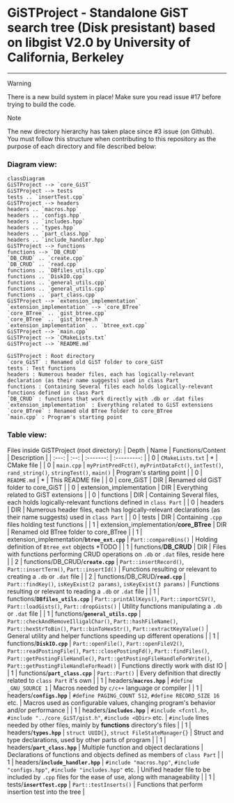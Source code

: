 # GiSTProject - Standalone GiST search tree (Disk presistant) based on libgist V2.0 by University of California, Berkeley
-------------------------------------------------------------------------------------------------------------------------
> [!WARNING]
> There is a new build system in place!
> Make sure you read issue #17 before trying to build the code.

> [!NOTE]  
> The new directory hierarchy has taken place since #3 issue (on Github).
> You must follow this structure when contributing to this repository as the purpose of each directory and file described below:
 
### Diagram view:
```mermaid
classDiagram
GiSTProject --> `core_GiST`
GiSTProject --> tests
tests .. `insertTest.cpp`
GiSTProject --> headers
headers .. `macros.hpp`
headers .. `configs.hpp`
headers .. `includes.hpp`
headers .. `types.hpp`
headers .. `part_class.hpp`
headers .. `include_handler.hpp`
GiSTProject --> functions
functions --> `DB_CRUD`
`DB_CRUD` .. `create.cpp`
`DB_CRUD` .. `read.cpp`
functions .. `DBfiles_utils.cpp`
functions .. `DiskIO.cpp`
functions .. `general_utils.cpp`
functions .. `general_utils.cpp`
functions .. `part_class.cpp`
GiSTProject --> `extension_implementation`
`extension_implementation` --> `core_BTree`
`core_BTree` .. `gist_btree.cpp`
`core_BTree` .. `gist_btree.h`
`extension_implementation` .. `btree_ext.cpp`
GiSTProject --> `main.cpp`
GiSTProject --> `CMakeLists.txt`
GiSTProject --> `README.md`

GiSTProject : Root directory
`core_GiST` : Renamed old GiST folder to core_GiST
tests : Test functions
headers : Numerous header files, each has logically-relevant declaration (as their name suggests) used in class Part
functions : Containing Several files each holds logically-relevant functions defined in class Part
`DB_CRUD` : functions that work directly with .db or .dat files
`extension_implementation` : Everything related to GiST extensions
`core_BTree` : Renamed old BTree folder to core_BTree
`main.cpp` : Program's starting point
```

### Table view:
Files inside GiSTProject (root directory):
| Depth | Name | Functions/Content | Description |
| :---: | :--: | :-------: | :---------: |
| 0 | `CMakeLists.txt` | * | CMake file |
| 0 | `main.cpp` | `myPrintPredFct()`, `myPrintDataFct()`, `intTest()`, `rand_string()`, `stringTest()`, `main()` | Program's starting point |
| 0 | `README.md` | * | This README file |
| 0 | core_GiST | DIR | Renamed old GiST folder to core_GiST |
| 0 | extension_implementation | DIR | Everything related to GiST extensions |
| 0 | functions | DIR | Containing Several files, each holds logically-relevant functions defined in `class Part` |
| 0 | headers | DIR | Numerous header files, each has logically-relevant declarations (as their name suggests) used in `class Part` |
| 0 | tests | DIR | Containing `.cpp` files holding test functions |
| 1 | extension_implementation/**core_BTree** | DIR | Renamed old BTree folder to core_BTree |
| 1 | extension_implementation/**`btree_ext.cpp`** | `Part::compareBins()` | Holding definition of `Btree_ext` objects *TODO |
| 1 | functions/**DB_CRUD** | DIR | Files with functions performing CRUD operations on `.db` or `.dat` files, reside here |
| 2 | functions/DB_CRUD/**`create.cpp`** | `Part::insertRecord()`, `Part::insertTerm()`, `Part::insertId()` | Functions resulting or relevant to creating a `.db` or `.dat` file |
| 2 | functions/DB_CRUD/**`read.cpp`** | `Part::findKey()`, `isKeyExist(2 params)`, `isKeyExist(3 params)` | Functions resulting or relevant to reading a `.db` or `.dat` file |
| 1 | functions/**`DBfiles_utils.cpp`** | `Part::printAllKeys()`, `Part::importCSV()`, `Part::loadGists()`, `Part::dropGists()` | Utility functions manipulating a `.db` or `.dat` file |
| 1 | functions/**`general_utils.cpp`** | `Part::checkAndRemoveIlligalChar()`, `Part::hashFileName()`, `Part::hexStrToBin()`, `Part::binToHexStr()`, `Part::extractKeyValue()` | General utility and helper functions speeding up different operations |
| 1 | functions/**`DiskIO.cpp`** | `Part::openFile()`, `Part::openFileV2()`, `Part::readPostingFile()`, `Part::closePostingFd()`, `Part::findFiles()`, `Part::getPostingFileHandle()`, `Part::getPostingFileHandleForWrite()`, `Part::getPostingFileHandleForRead()` | Functions directly work with dist IO |
| 1 | functions/**`part_class.cpp`** | `Part::Part()` | Every definition that directly related to `class Part` it's own |
| 1 | headers/**`macros.hpp`** | `#define _GNU_SOURCE 1` | Macros needed by `c/c++` language or compiler |
| 1 | headers/**`configs.hpp`** | `#define PAGING_COUNT 512`, `#define RECORD_SIZE 16` etc. | Macros used as configurable values, changing program's behavior and/or performance |
| 1 | headers/**`includes.hpp`** | `#include <fcntl.h>`, `#include "../core_GiST/gist.h"`, `#include <QDir>` etc. | `#include` lines needed by other files, mainly by **functions** directory's files |
| 1 | headers/**`types.hpp`** | `struct UUID{}`, `struct FileStateManager{}` | Struct and type declarations, used by other parts of program |
| 1 | headers/**`part_class.hpp`** | Multiple function and object declarations | Declarations of functions and objects defined as members of `class Part` |
| 1 | headers/**`include_handler.hpp`** | `#include "macros.hpp"`, `#include "configs.hpp"`, `#include "includes.hpp"` etc. | Unified header file to be included by `.cpp` files for the ease of use, along with manageability |
| 1 | tests/**`insertTest.cpp`** | `Part::testInserts()` | Functions that perform insertion test into the tree |

